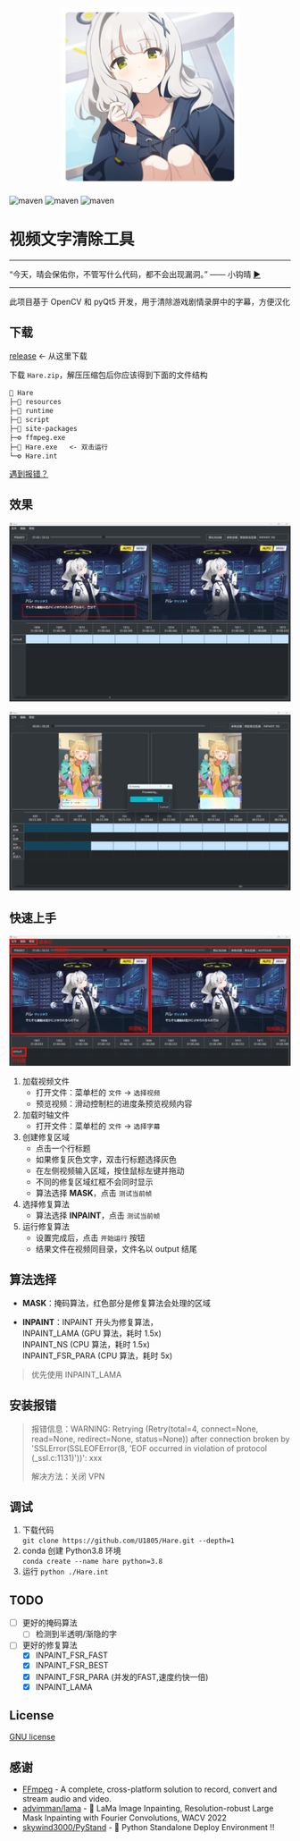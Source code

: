 <div align=center><img width="320" height="320" src="./md/hare_momotalk.png"/></div>

![maven](https://img.shields.io/badge/Python-3.8%2B-blue) 
![maven](https://img.shields.io/badge/OpenCV-4.10.0-yellow) 
![maven](https://img.shields.io/badge/pyQt-5.15.10-red)

# 视频文字清除工具

****

“今天，晴会保佑你，不管写什么代码，都不会出现漏洞。” —— 小钩晴 [▶️](https://static.kivo.wiki/voices/students/%E5%B0%8F%E9%92%A9%20%E6%99%B4/guF8G61lNHMhqdeztHSHTAMMEmCG1qy1.ogg)

****

此项目基于 OpenCV 和 pyQt5 开发，用于清除游戏剧情录屏中的字幕，方便汉化

## 下载

[release](https://github.com/U1805/Hare/releases/latest) <- 从这里下载

下载 `Hare.zip`，解压压缩包后你应该得到下面的文件结构

```
📁 Hare
├─📁 resources
├─📁 runtime
├─📁 script
├─📁 site-packages
├─⚙️ ffmpeg.exe
├─🚀 Hare.exe   <- 双击运行
└─⚙️ Hare.int
```

[遇到报错？](#安装报错)

## 效果

![blueaka](./md/blueaka.png)

![gukamas](./md/gakumas2.png)

## 快速上手

![region](./md/intro.png)

1. 加载视频文件
   - 打开文件：菜单栏的 `文件` -> `选择视频`
   - 预览视频：滑动控制栏的进度条预览视频内容
2. 加载时轴文件
   - 打开文件：菜单栏的 `文件` -> `选择字幕`
3. 创建修复区域
   - 点击一个行标题
   - 如果修复灰色文字，双击行标题选择灰色
   - 在左侧视频输入区域，按住鼠标左键并拖动
   - 不同的修复区域红框不会同时显示
   - 算法选择 **MASK**，点击 `测试当前帧` 
4. 选择修复算法
   - 算法选择 **INPAINT**，点击 `测试当前帧`
5. 运行修复算法
   - 设置完成后，点击 `开始运行` 按钮
   - 结果文件在视频同目录，文件名以 output 结尾

## 算法选择
  
- **MASK**：掩码算法，红色部分是修复算法会处理的区域  
<!-- - **AUTOSUB**：自动打轴算法 -->
- **INPAINT**：INPAINT 开头为修复算法，  
      INPAINT_LAMA (GPU 算法，耗时 1.5x)  
      INPAINT_NS (CPU 算法，耗时 1.5x)  
      INPAINT_FSR_PARA (CPU 算法，耗时 5x)

> 优先使用 INPAINT_LAMA

<!-- ## 自动打轴

1. 加载视频文件
2. 创建修复区域
3. 选择算法：**AUTOSUB**
4. 开始运行 -->

## 安装报错

> 报错信息：WARNING: Retrying (Retry(total=4, connect=None, read=None, redirect=None, status=None)) after connection broken by 'SSLError(SSLEOFError(8, 'EOF occurred in violation of protocol (_ssl.c:1131)'))': xxx
>
> 解决方法：关闭 VPN

## 调试

1. 下载代码  
   `git clone https://github.com/U1805/Hare.git --depth=1`
2. conda 创建 Python3.8 环境  
   `conda create --name hare python=3.8`
3. 运行 `python ./Hare.int`

## TODO

- [ ] 更好的掩码算法
  - [ ] 检测到半透明/渐隐的字
- [ ] 更好的修复算法
  - [x] INPAINT_FSR_FAST
  - [x] INPAINT_FSR_BEST
  - [x] INPAINT_FSR_PARA (并发的FAST,速度约快一倍)
  - [x] INPAINT_LAMA

## License

[GNU license](./LICENSE)

## 感谢

- [FFmpeg](http://ffmpeg.org/) - A complete, cross-platform solution to record, convert and stream audio and video. 
- [advimman/lama](https://github.com/advimman/lama) - 🦙 LaMa Image Inpainting, Resolution-robust Large Mask Inpainting with Fourier Convolutions, WACV 2022
- [skywind3000/PyStand](https://github.com/skywind3000/PyStand) - 🚀 Python Standalone Deploy Environment !! 